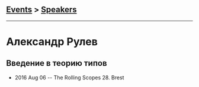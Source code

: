 ## [Events](../README.md) > [Speakers](../speakers.md)
---

# Александр Рулев

## Введение в теорию типов
- 2016 Aug 06 -- The Rolling Scopes 28. Brest    
